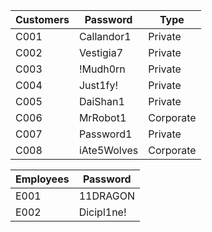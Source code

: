 | Customers | Password    | Type      |
|-----------|-------------|-----------|
| C001      | Callandor1  | Private   |
| C002      | Vestigia7   | Private   |
| C003	     | !Mudh0rn	   | Private   |
| C004	     | Just1fy!	   | Private   |
| C005	     | DaiShan1	   | Private   |
| C006	     | MrRobot1	   | Corporate |
| C007	     | Password1   | Private   |
| C008	     | iAte5Wolves | Corporate |

| Employees | Password   |
|-----------|------------|
| E001      | 	11DRAGON  |
| E002	     | Dicipl1ne! |

